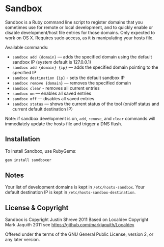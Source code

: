 # Sandbox

Sandbox is a Ruby command line script to register domains that you sometimes use for remote or local development, and to quickly enable or disable development/host file entries for those domains. Only expected to work on OS X. Requires sudo access, as it is manipulating your hosts file.

Available commands:

* `sandbox add {domain}` — adds the specified domain using the default sandbox IP (system default is 127.0.0.1)
* `sandbox add {domain} {ip}` — adds the specified domain pointing to the specified IP
* `sandbox destination {ip}` - sets the default sandbox IP
* `sandbox remove {domain}` — removes the specified domain
* `sandbox clear` - removes all current entries
* `sandbox on` — enables all saved entries
* `sandbox off` — disables all saved entries
* `sandbox status` — shows the current status of the tool (on/off status and current default destination IP)

Note: if sandbox development is on, `add`, `remove`, and `clear` commands will immediately update the hosts file and trigger a DNS flush.

## Installation

To install Sandbox, use RubyGems:

```bash
gem install sandboxer
```

## Notes

Your list of development domains is kept in `/etc/hosts-sandbox`.
Your default destination IP is kept in `/etc/hosts-sandbox-destination`.

## License & Copyright

Sandbox is Copyright Justin Shreve 2011
Based on Localdev Copyright Mark Jaquith 2011
see https://github.com/markjaquith/Localdev

Offered under the terms of the GNU General Public License, version 2, or any later version.